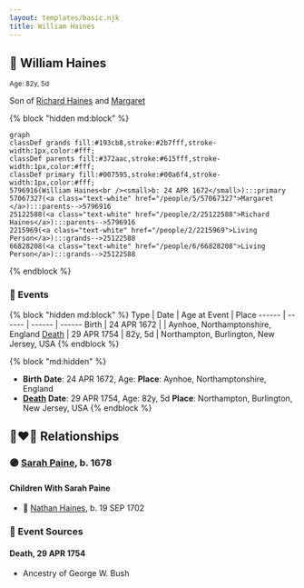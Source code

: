 ```yaml
---
layout: templates/basic.njk
title: William Haines
---
```

## 🔵 William Haines
<small>Age: 82y, 5d</small>

Son of [Richard Haines](/people/2/25122588) and [Margaret ](/people/5/57067327)

{% block "hidden md:block" %}
```mermaid
graph
classDef grands fill:#193cb8,stroke:#2b7fff,stroke-width:1px,color:#fff;
classDef parents fill:#372aac,stroke:#615fff,stroke-width:1px,color:#fff;
classDef primary fill:#007595,stroke:#00a6f4,stroke-width:1px,color:#fff;
5796916(William Haines<br /><small>b: 24 APR 1672</small>):::primary
57067327(<a class="text-white" href="/people/5/57067327">Margaret </a>):::parents-->5796916
25122588(<a class="text-white" href="/people/2/25122588">Richard Haines</a>):::parents-->5796916
2215969(<a class="text-white" href="/people/2/2215969">Living Person</a>):::grands-->25122588
66828208(<a class="text-white" href="/people/6/66828208">Living Person</a>):::grands-->25122588
```
{% endblock %}

### 📆 Events

{% block "hidden md:block" %}
Type | Date | Age at Event | Place
------ | ------ | ------ | ------
Birth | 24 APR 1672 |  | Aynhoe, Northamptonshire, England
[Death](#event-event-3) | 29 APR 1754 | 82y, 5d | Northampton, Burlington, New Jersey, USA
{% endblock %}

{% block "md:hidden" %}
- **Birth**
**Date**: 24 APR 1672, Age:
**Place**: Aynhoe, Northamptonshire, England
- **[Death](#event-event-3)**
**Date**: 29 APR 1754, Age: 82y, 5d
**Place**: Northampton, Burlington, New Jersey, USA
{% endblock %}

## 👩‍❤️‍👨 Relationships

### 🟣 [Sarah Paine](/people/6/64473277), b. 1678

#### Children With Sarah Paine
* 🔵 [Nathan Haines](/people/7/74064515), b. 19 SEP 1702
### 📰 Event Sources

#### <a id="event-event-3"></a> Death, 29 APR 1754
* Ancestry of George W. Bush

